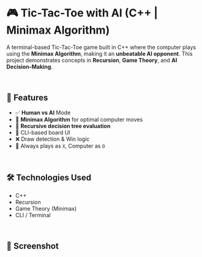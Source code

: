 # 🎮 Tic-Tac-Toe with AI (C++ | Minimax Algorithm)

A terminal-based Tic-Tac-Toe game built in C++ where the computer plays using the **Minimax Algorithm**, making it an **unbeatable AI opponent**. This project demonstrates concepts in **Recursion**, **Game Theory**, and **AI Decision-Making**.

<br>

## 🧠 Features

- ✅ **Human vs AI** Mode
- 🧮 **Minimax Algorithm** for optimal computer moves
- 🔁 **Recursive decision tree evaluation**
- 🎯 CLI-based board UI
- ❌ Draw detection & Win logic
- 🧑 Always plays as `X`, Computer as `O`

<br>

## 🛠️ Technologies Used

- C++
- Recursion
- Game Theory (Minimax)
- CLI / Terminal

<br>

## 📸 Screenshot

